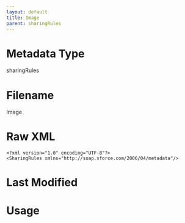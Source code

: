 ```yaml
---
layout: default
title: Image
parent: sharingRules
---
```

# Metadata Type
sharingRules


# Filename 
Image


# Raw XML
```
<?xml version="1.0" encoding="UTF-8"?>
<SharingRules xmlns="http://soap.sforce.com/2006/04/metadata"/>
```


# Last Modified


# Usage
